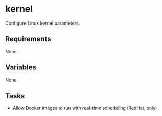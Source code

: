 # kernel

Configure Linux kernel parameters.

## Requirements

None

## Variables

None

## Tasks

* Allow Docker images to run with real-time scheduling (RedHat, only)
